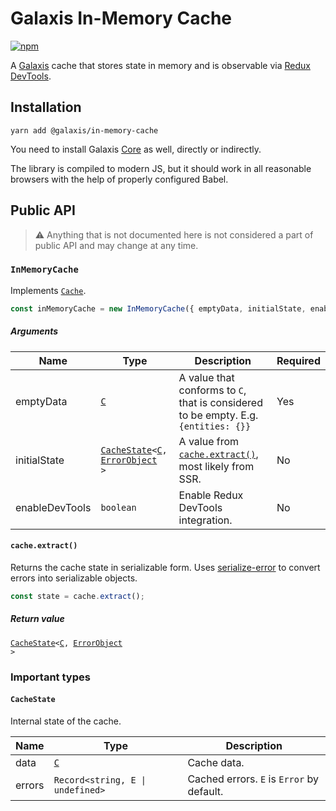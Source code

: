 # Galaxis In-Memory Cache

[![npm](https://img.shields.io/npm/v/@galaxis/in-memory-cache)](https://www.npmjs.com/package/@galaxis/in-memory-cache)

A [Galaxis](/README.md#galaxis-) cache that stores state in memory and is observable via [Redux DevTools](https://github.com/reduxjs/redux-devtools).

## Installation

```
yarn add @galaxis/in-memory-cache
```

You need to install Galaxis [Core](/packages/core) as well, directly or indirectly.

The library is compiled to modern JS, but it should work in all reasonable browsers with the help of properly configured Babel.

## Public API

> ⚠ Anything that is not documented here is not considered a part of public API and may change at any time.

### `InMemoryCache`

Implements <code>[Cache](/packages/core#cache)</code>.

```typescript
const inMemoryCache = new InMemoryCache({ emptyData, initialState, enableDevTools });
```

##### Arguments

| Name           | Type                                                                                                                                          | Description                                                                         | Required |
| -------------- | --------------------------------------------------------------------------------------------------------------------------------------------- | ----------------------------------------------------------------------------------- | -------- |
| emptyData      | <code>[C](/packages/core#user-defined-types)</code>                                                                                           | A value that conforms to `C`, that is considered to be empty. E.g. `{entities: {}}` | Yes      |
| initialState   | <code>[CacheState](#cachestate)<[C](/packages/core#user-defined-types), [ErrorObject](https://www.npmjs.com/package/serialize-error) ></code> | A value from <code>[cache.extract()](#cacheextract)</code>, most likely from SSR.   | No       |
| enableDevTools | `boolean`                                                                                                                                     | Enable Redux DevTools integration.                                                  | No       |

#### `cache.extract()`

Returns the cache state in serializable form. Uses [serialize-error](https://www.npmjs.com/package/serialize-error) to convert errors into serializable objects.

```typescript
const state = cache.extract();
```

##### Return value

<code>[CacheState](#cachestate)<[C](/packages/core#user-defined-types), [ErrorObject](https://www.npmjs.com/package/serialize-error) ></code>

### Important types

#### `CacheState`

Internal state of the cache.

| Name   | Type                                                | Description                               |
| ------ | --------------------------------------------------- | ----------------------------------------- |
| data   | <code>[C](/packages/core#user-defined-types)</code> | Cache data.                               |
| errors | <code>Record<string, E &#124; undefined></code>     | Cached errors. `E` is `Error` by default. |
